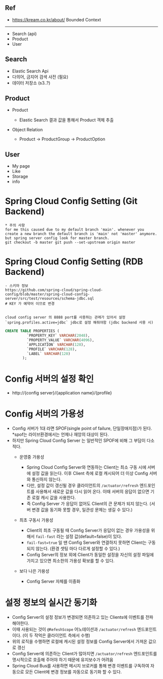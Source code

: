 Ref
---
- https://kream.co.kr/about/
Bounded Context
---
- Search (api)  
- Product  
- User  

Search
---
- Elastic Search Api  
- 다의어, 금지어 검색 사전 (필요)  
- 데이터 저장소 (s3..?)
  
Product  
---
- Product  
    - Elastic Search 결과 값을 통해서 Product 객체 추출
    
- Object Relation
    - Product -> ProductGroup -> ProductOption

User
---
- My page
- Like
- Storage
- info


# Spring Cloud Config Setting (Git Backend)
```text
* 주의 사항
for me this caused due to my default branch 'main'. whenever you create a new branch the default branch is 'main' not 'master' anymore. but spring server config look for master branch.
git checkout -b master git push --set-upstream origin master
```

 
# Spring Cloud Config Setting (RDB Backend)
```text
- 스키마 정보
https://github.com/spring-cloud/spring-cloud-config/blob/master/spring-cloud-config-server/src/test/resources/schema-jdbc.sql
# KEY 가 예약어 이므로 변경


cloud config server 의 8888 port를 사용하는 관례가 있어서 설정  
`spring.profiles.active=jdbc` jdbc로 설정 해줘야함 (jdbc backend 사용 시) 

```
 
```sql
CREATE TABLE PROPERTIES (
          `PROPERTY_KEY` VARCHAR(2048),  
          `PROPERTY_VALUE` VARCHAR(4096),  
          `APPLICATION` VARCHAR(128),  
          `PROFILE` VARCHAR(128),  
          `LABEL` VARCHAR(128)  
        );
```

# Config 서버의 설정 확인
- http://{config server}/{application name}/{profile}

# Config 서버의 가용성
- Config 서버가 1대 라면 SPOF(single point of failure, 단일장애지점)가 된다. *spof는 라이브환경에서는 언제나 재앙의 대상이 된다.
- 하지만 Spring Cloud Config Server 는 일반적인 SPOF에 비해 그 부담이 다소 적다.
    - 운영중 가용성
        - Spring Cloud Config Server와 연동하는 Client는 최소 구동 시에 서버에 설정 값을 읽는다. 이후 Client 측에 로컬 캐시되어 더 이상 Config 서버와 통신하지 않는다.
        - 다만, 설정 값이 갱신될 경우 클라이언트의 `/actuator/refresh` 엔드포인트를 사용해서 새로운 값을 다시 읽어 온다. 이때 서버의 응답이 없으면 기존 로컬 캐시 값을 사용한다.
        - 즉 Config Server 가 응답이 없어도 Client의 큰 문제가 되지 않는다. (서버 변경 값을 동기화 못할 경우, 일관성 문제는 생길 수 있다.)
        
    - 최초 구동시 가용성
        - Client의 최초 구동될 때 Config Server가 응답이 없는 경우 가용성을 위해서 `fail-fast` 라는 설정 값(default=false)이 있다.
        - `fail-fast=true` 일 땐 Config Server와 연결하지 못하면 Client는 구동되지 않는다. (환경 셋팅 마다 다르게 설정할 수 있다.)  
        - Config Server의 정보 외에 Client가 동일한 설정을 자신의 설정 파일에 가지고 있으면 최소한의 가용성 확보를 할 수 있다.
    
    - 보다 나은 가용성
        - Config Server 자체를 이중화

# 설정 정보의 실시간 동기화
- Config Server의 설정 정보가 변경되면 의존하고 있는 Clients에 이벤트를 전파 해야한다.
- 이때 사용되는 것이 `@RefeshScope` 어노테이션과 `/actuator/refresh` 엔드포인트 이다. (이 두 작억은 클라이언트 측에서 수행)
- 위의 로직을 수행하면 로컬에 캐시된 설정 정보를 Config Server에서 가져온 값으로 갱신
- Config Server에 의존하는 Client가 많아지면 `/actuator/refresh` 엔드포인트를 명시적으로 호출해 주어야 하기 때문에 유지보수가 어려움
- Spring Cloud Bus를 사용하면 메시지 브로커를 통해 변경 이벤트를 구독하여 자동으로 모든 Client에 변경 정보를 자동으로 동기화 할 수 있다.
